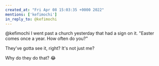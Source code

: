 ```yaml
---
created_at: "Fri Apr 08 15:03:35 +0000 2022"
mentions: ['kefimochi']
in_reply_to: @kefimochi
---
```


@kefimochi I went past a church yesterday that had a sign on it. "Easter comes once a year. How often do you?"

They've gotta see it, right? It's not just me?

Why do they do that? 😂
